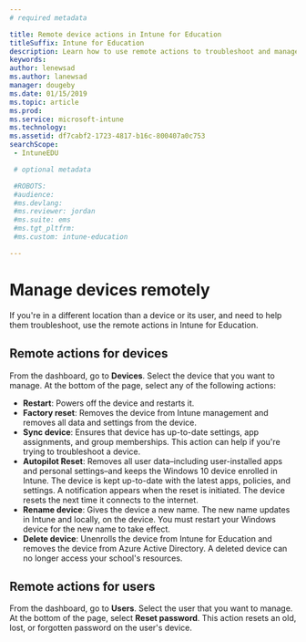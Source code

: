 ```yaml
---
# required metadata

title: Remote device actions in Intune for Education
titleSuffix: Intune for Education
description: Learn how to use remote actions to troubleshoot and manage distant devices.
keywords:
author: lenewsad
ms.author: lanewsad
manager: dougeby
ms.date: 01/15/2019
ms.topic: article
ms.prod:
ms.service: microsoft-intune
ms.technology:
ms.assetid: df7cabf2-1723-4817-b16c-800407a0c753
searchScope:
 - IntuneEDU

 # optional metadata

 #ROBOTS:
 #audience:
 #ms.devlang:
 #ms.reviewer: jordan
 #ms.suite: ems
 #ms.tgt_pltfrm:
 #ms.custom: intune-education

---
```


# Manage devices remotely  

If you're in a different location than a device or its user, and need to help them troubleshoot, use the remote actions in Intune for Education.  

## Remote actions for devices  
From the dashboard, go to **Devices**. Select the device that you want to manage. At the bottom of the page, select any of the following actions:

- **Restart**: Powers off the device and restarts it.
- **Factory reset**: Removes the device from Intune management and removes all data and settings from the device. 
- **Sync device**: Ensures that device has up-to-date settings, app assignments, and group memberships. This action can help if you're trying to troubleshoot a device.  
- **Autopilot Reset**: Removes all user data&ndash;including user-installed apps and personal settings&ndash;and keeps the Windows 10 device enrolled in Intune. The device is kept up-to-date with the latest apps, policies, and settings. A notification appears when the reset is initiated. The device resets the next time it connects to the internet.  
- **Rename device**: Gives the device a new name. The new name updates in Intune and locally, on the device. You must restart your Windows device for the new name to take effect.  
- **Delete device**: Unenrolls the device from Intune for Education and removes the device from Azure Active Directory. A deleted device can no longer access your school's resources. 

## Remote actions for users  
From the dashboard, go to **Users**. Select the user that you want to manage. At the bottom of the page, select **Reset password**. This action resets an old, lost, or forgotten password on the user's device.  
